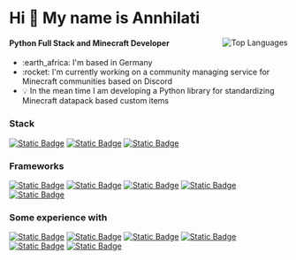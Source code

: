 <h1 align="left">Hi 👋 My name is Annhilati</h1>
<!--<a href="#"><img alt="Static Badge" src="https://api.statusbadges.me/badge/status/720992368110862407?style=for-the-badge&simple=true"></a> <a href="#"><img alt="Static Badge" src="https://api.statusbadges.me/badge/vscode/720992368110862407?style=for-the-badge"></a> <a href="#"><img alt="Static Badge" src="https://api.statusbadges.me/badge/spotify/720992368110862407?style=for-the-badge"></a> -->

<a href="#"><img align="right" src="https://github-readme-stats.vercel.app/api/top-langs/?username=annhilati&layout=compact&theme=transparent&title_color=ffffff&text_color=ffffff&border_color=3d444d&langs_count=6&hide=JSON,INI,Markdown,Java%20Properties,Jupyter%20Notebook,HOCON,YAML" alt="Top Languages"></a>

<!-- &bg_color=202125 -->

#### Python Full Stack and Minecraft Developer

<ul>
    <li>:earth_africa: I'm based in Germany</li>
    <li>:rocket: I'm currently working on a community managing service for Minecraft communities based on Discord</li>
    <li>💡 In the mean time I am developing a Python library for standardizing Minecraft datapack based custom items</li>
</ul>

<!-- <a href="#"><img align="right" src="https://github-readme-stats.vercel.app/api?username=annhilati&show_icons=true&theme=dark&layout=compact&theme=dark&bg_color=161928&title_color=ffffff&text_color=ffffff&border_color=2A2630&icon_color=ffffff" alt="User Stats"></a> -->

### Stack
<a href="#"><img alt="Static Badge" src="https://img.shields.io/badge/Python-x?style=for-the-badge&logo=python&logoColor=ffffff&color=4c75a9"></a> <a href="#"><img alt="Static Badge" src="https://img.shields.io/badge/JavaScript-x?style=for-the-badge&logo=javascript&logoColor=000000&color=f1df40"></a> <a href="#"><img alt="Static Badge" src="https://img.shields.io/badge/Svelte-x?style=for-the-badge&logo=svelte&logoColor=ffffff&color=%23FF3E00"></a>


### Frameworks
<a href="#"><img alt="Static Badge" src="https://img.shields.io/badge/discord.py-x?style=for-the-badge&logo=python&logoColor=ffffff&labelColor=4c75a9&color=161926"></a> <a href="#"><img alt="Static Badge" src="https://img.shields.io/badge/fastAPI-x?style=for-the-badge&logo=python&logoColor=ffffff&labelColor=4c75a9&color=161926"></a> <a href="#"><img alt="Static Badge" src="https://img.shields.io/badge/pydantic-x?style=for-the-badge&logo=python&logoColor=ffffff&labelColor=4c75a9&color=161926"></a> <a href="#"><img alt="Static Badge" src="https://img.shields.io/badge/beet-x?style=for-the-badge&logo=python&logoColor=ffffff&labelColor=E22837&color=161926"></a> <a href="#"><img alt="Static Badge" src="https://img.shields.io/badge/puppeteer-x?style=for-the-badge&logo=javascript&logoColor=000000&labelColor=f1df40&color=161926"></a>

### Some experience with
<a href="#"><img alt="Static Badge" src="https://img.shields.io/badge/GLSL-x?style=for-the-badge&logo=opengl&logoColor=ffffff&color=%235586A4"></a> <a href="#"><img alt="Static Badge" src="https://img.shields.io/badge/Java-x?style=for-the-badge&logoColor=ffffff&color=f36f53"></a> <a href="#"><img alt="Static Badge" src="https://img.shields.io/badge/Regex-x?style=for-the-badge&logoColor=ffffff&color=3366a4"></a> <a href="#"><img alt="Static Badge" src="https://img.shields.io/badge/SQL-x?style=for-the-badge&logoColor=ffffff&color=e55844"></a> <a href="#"><img alt="Static Badge" src="https://img.shields.io/badge/Mojo-x?style=for-the-badge&logoColor=ffffff&color=ff4c1f"></a> <a href="#"><img alt="Static Badge" src="https://img.shields.io/badge/UserCSS-x?style=for-the-badge&logoColor=ffffff&color=28fefe"></a>